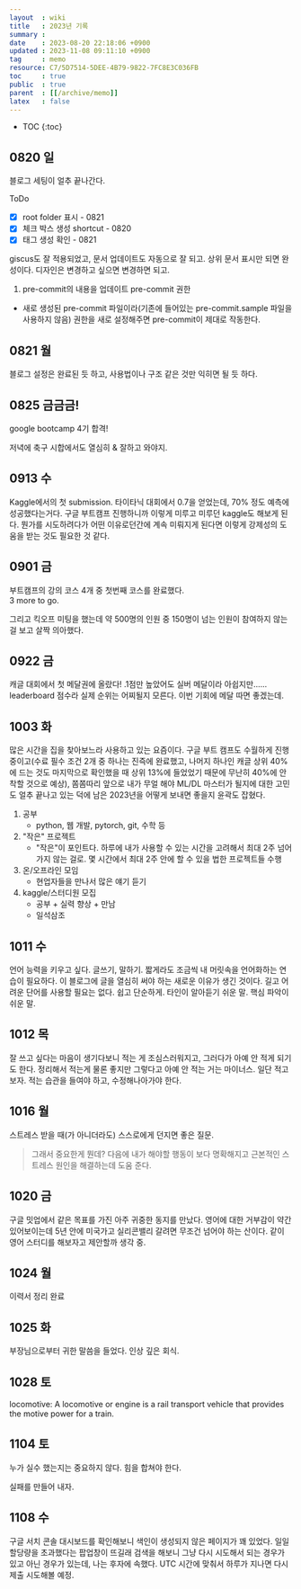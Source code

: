 ```yaml
---
layout  : wiki
title   : 2023년 기록
summary : 
date    : 2023-08-20 22:18:06 +0900
updated : 2023-11-08 09:11:10 +0900
tag     : memo
resource: C7/5D7514-5DEE-4B79-9822-7FC8E3C036FB
toc     : true
public  : true
parent  : [[/archive/memo]]
latex   : false
---
```

* TOC
{:toc}

## 0820 일
블로그 세팅이 얼추 끝나간다. 

ToDo
* [X] root folder 표시 - 0821
* [X] 체크 박스 생성 shortcut - 0820
* [X] 태그 생성 확인 - 0821

giscus도 잘 적용되었고, 문서 업데이트도 자동으로 잘 되고. 상위 문서 표시만 되면 완성이다. 디자인은 변경하고 싶으면 변경하면 되고.

1. pre-commit의 내용을 업데이트
pre-commit 권한
* 새로 생성된 pre-commit 파일이라(기존에 들어있는 pre-commit.sample 파일을 사용하지 않음) 권한을 새로 설정해주면 pre-commit이 제대로 작동한다.

## 0821 월
블로그 설정은 완료된 듯 하고, 사용법이나 구조 같은 것만 익히면 될 듯 하다.

## 0825 금금금!
google bootcamp 4기 합격!

저녁에 축구 시합에서도 열심히 & 잘하고 와야지.


## 0913 수
Kaggle에서의 첫 submission. 타이타닉 대회에서 0.7을 얻었는데, 70% 정도 예측에 성공했다는거다. 구글 부트캠프 진행하니까 이렇게 미루고 미루던 kaggle도 해보게 된다. 뭔가를 시도하려다가 어떤 이유로던간에 계속 미뤄지게 된다면 이렇게 강제성의 도움을 받는 것도 필요한 것 같다.

## 0901 금
부트캠프의 강의 코스 4개 중 첫번째 코스를 완료했다.  
3 more to go.

그리고 킥오프 미팅을 했는데 약 500명의 인원 중 150명이 넘는 인원이 참여하지 않는 걸 보고 살짝 의아했다. 

## 0922 금
캐글 대회에서 첫 메달권에 올랐다! .1점만 높았어도 실버 메달이라 아쉽지만......
leaderboard 점수라 실제 순위는 어찌될지 모른다. 이번 기회에 메달 따면 좋겠는데.

## 1003 화
많은 시간을 집을 찾아보느라 사용하고 있는 요즘이다. 구글 부트 캠프도 수월하게 진행 중이고(수료 필수 조건 2개 중 하나는 진즉에 완료했고, 나머지 하나인 캐글 상위 40%에 드는 것도 마지막으로 확인했을 때 상위 13%에 들었었기 때문에 무난히 40%에 안착할 것으로 예상), 쫌쫌따리 앞으로 내가 무얼 해야 ML/DL 마스터가 될지에 대한 고민도 얼추 끝나고 있는 덕에 남은 2023년을 어떻게 보내면 좋을지 윤곽도 잡혔다.

1. 공부
    - python, 웹 개발, pytorch, git, 수학 등
2. "작은" 프로젝트
    - "작은"이 포인트다. 하루에 내가 사용할 수 있는 시간을 고려해서 최대 2주 넘어가지 않는 걸로. 몇 시간에서 최대 2주 안에 할 수 있을 법한 프로젝트들 수행
3. 온/오프라인 모임
    - 현업자들을 만나서 많은 얘기 듣기
4. kaggle/스터디원 모집
    - 공부 + 실력 향상 + 만남
    - 일석삼조

## 1011 수
언어 능력을 키우고 싶다. 글쓰기, 말하기. 짧게라도 조금씩 내 머릿속을 언어화하는 연습이 필요하다. 이 블로그에 글을 열심히 써야 하는 새로운 이유가 생긴 것이다. 길고 어려운 단어를 사용할 필요는 없다. 쉽고 단순하게. 타인이 알아듣기 쉬운 말. 핵심 파악이 쉬운 말.  

## 1012 목
잘 쓰고 싶다는 마음이 생기다보니 적는 게 조심스러워지고, 그러다가 아예 안 적게 되기도 한다. 정리해서 적는게 물론 좋지만 그렇다고 아예 안 적는 거는 마이너스. 일단 적고 보자. 적는 습관을 들여야 하고, 수정해나아가야 한다.

## 1016 월
스트레스 받을 때(가 아니더라도) 스스로에게 던지면 좋은 질문.
> 그래서 중요한게 뭔데?
다음에 내가 해야할 행동이 보다 명확해지고 근본적인 스트레스 원인을 해결하는데 도움 준다.

## 1020 금
구글 밋업에서 같은 목표를 가진 아주 귀중한 동지를 만났다. 영어에 대한 거부감이 약간 있어보이는데 5년 안에 미국가고 실리콘밸리 갈려면 무조건 넘어야 하는 산이다. 같이 영어 스터디를 해보자고 제안할까 생각 중.

## 1024 월
이력서 정리 완료

## 1025 화
부장님으로부터 귀한 말씀을 들었다. 인상 깊은 회식.

## 1028 토
locomotive: A locomotive or engine is a rail transport vehicle that provides the motive power for a train.

## 1104 토
누가 실수 했는지는 중요하지 않다. 힘을 합쳐야 한다.

실패를 만들어 내자.

## 1108 수
구글 서치 콘솔 대시보드를 확인해보니 색인이 생성되지 않은 페이지가 꽤 있었다. 일일 할당량을 초과했다는 팝업창이 뜨길래 검색을 해보니 그냥 다시 시도해서 되는 경우가 있고 아닌 경우가 있는데, 나는 후자에 속했다. UTC 시간에 맞춰서 하루가 지나면 다시 제출 시도해볼 예정.
